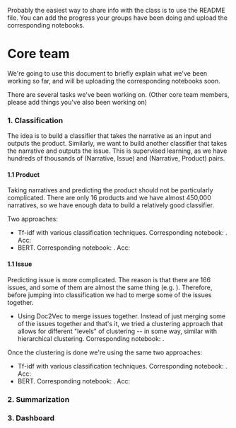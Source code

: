 
Probably the easiest way to share info with the class is to use the README file. You can add the progress your groups have been doing and upload the corresponding notebooks.

# Core team

We're going to use this document to briefly explain what we've been working so far, and will be uploading the corresponding notebooks soon.

There are several tasks we've been working on. (Other core team members, please add things you've also been working on) 

### 1. Classification

The idea is to build a classifier that takes the narrative as an input and outputs the product. Similarly, we want to build another classifier that takes the narrative and outputs the issue. This is supervised learning, as we have hundreds of thousands of (Narrative, Issue) and (Narrative, Product) pairs.

#### 1.1 Product

Taking narratives and predicting the product should not be particularly complicated. There are only 16 products and we have almost 450,000 narratives, so we have enough data to build a relatively good classifier.

Two approaches:

* Tf-idf with various classification techniques. Corresponding notebook: . Acc:
* BERT. Corresponding notebook: . Acc:  

#### 1.1 Issue

Predicting issue is more complicated. The reason is that there are 166 issues, and some of them are almost the same thing (e.g. ). Therefore, before jumping into classification we had to merge some of the issues together.

* Using Doc2Vec to merge issues together. Instead of just merging some of the issues together and that's it, we tried a clustering approach that allows for different "levels" of clustering -- in some way, similar with hierarchical clustering. Corresponding notebook: .

Once the clustering is done we're using the same two approaches:
* Tf-idf with various classification techniques. Corresponding notebook: . Acc:
* BERT. Corresponding notebook: . Acc:  

### 2. Summarization

### 3. Dashboard
